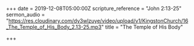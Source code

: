 +++
date = 2019-12-08T05:00:00Z
scripture_reference = "John 2:13-25"
sermon_audio = "https://res.cloudinary.com/dy3wlzuye/video/upload/v1/KingstonChurch/16_The_Temple_of_His_Body_2.13-25.mp3"
title = "The Temple of His Body"

+++
